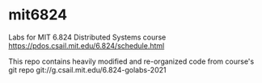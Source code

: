 # mit6824
Labs for MIT 6.824 Distributed Systems course https://pdos.csail.mit.edu/6.824/schedule.html

This repo contains heavily modified and re-organized code from course's git repo git://g.csail.mit.edu/6.824-golabs-2021
